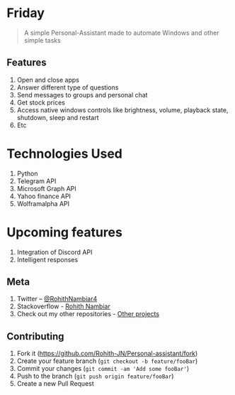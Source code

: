 # Friday
> A simple Personal-Assistant made to automate Windows and other simple tasks

## Features

1. Open and close apps
2. Answer different type of questions
3. Send messages to groups and personal chat
4. Get stock prices
5. Access native windows controls like brightness, volume, playback state, shutdown, sleep and restart
6. Etc

# Technologies Used

1. Python
2. Telegram API
3. Microsoft Graph API
4. Yahoo finance API
5. Wolframalpha API

# Upcoming features

1. Integration of Discord API
2. Intelligent responses

## Meta

1. Twitter – [@RohithNambiar4](https://twitter.com/dbader_org)<br>
2. Stackoverflow - [Rohith Nambiar](https://stackoverflow.com/users/15747757/rohith-nambiar)
3. Check out my other repositories - [Other projects](https://github.com/Rohith-JN)

## Contributing

1. Fork it (<https://github.com/Rohith-JN/Personal-assistant/fork>)
2. Create your feature branch (`git checkout -b feature/fooBar`)
3. Commit your changes (`git commit -am 'Add some fooBar'`)
4. Push to the branch (`git push origin feature/fooBar`)
5. Create a new Pull Request

<!-- Markdown link & img dfn's -->
[Stackoverflow]: https://stackoverflow.com/users/15747757/rohith-nambiar

